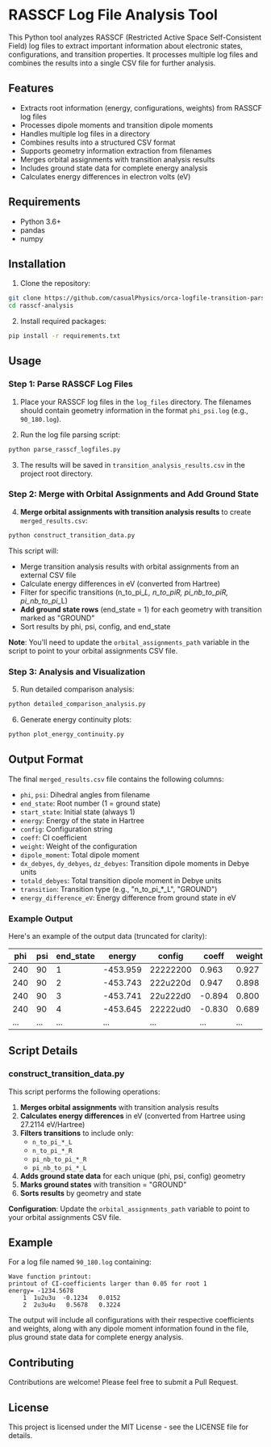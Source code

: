 # RASSCF Log File Analysis Tool

This Python tool analyzes RASSCF (Restricted Active Space Self-Consistent Field) log files to extract important information about electronic states, configurations, and transition properties. It processes multiple log files and combines the results into a single CSV file for further analysis.

## Features

- Extracts root information (energy, configurations, weights) from RASSCF log files
- Processes dipole moments and transition dipole moments
- Handles multiple log files in a directory
- Combines results into a structured CSV format
- Supports geometry information extraction from filenames
- Merges orbital assignments with transition analysis results
- Includes ground state data for complete energy analysis
- Calculates energy differences in electron volts (eV)

## Requirements

- Python 3.6+
- pandas
- numpy

## Installation

1. Clone the repository:
```bash
git clone https://github.com/casualPhysics/orca-logfile-transition-parser.git
cd rasscf-analysis
```

2. Install required packages:
```bash
pip install -r requirements.txt
```

## Usage

### Step 1: Parse RASSCF Log Files
1. Place your RASSCF log files in the `log_files` directory. The filenames should contain geometry information in the format `phi_psi.log` (e.g., `90_180.log`).

2. Run the log file parsing script:
```bash
python parse_rasscf_logfiles.py
```

3. The results will be saved in `transition_analysis_results.csv` in the project root directory.

### Step 2: Merge with Orbital Assignments and Add Ground State
4. **Merge orbital assignments with transition analysis results** to create `merged_results.csv`:
```bash
python construct_transition_data.py
```

This script will:
- Merge transition analysis results with orbital assignments from an external CSV file
- Calculate energy differences in eV (converted from Hartree)
- Filter for specific transitions (n_to_pi_*_L, n_to_pi_*_R, pi_nb_to_pi_*_R, pi_nb_to_pi_*_L)
- **Add ground state rows** (end_state = 1) for each geometry with transition marked as "GROUND"
- Sort results by phi, psi, config, and end_state

**Note**: You'll need to update the `orbital_assignments_path` variable in the script to point to your orbital assignments CSV file.

### Step 3: Analysis and Visualization
5. Run detailed comparison analysis:
```bash
python detailed_comparison_analysis.py
```

6. Generate energy continuity plots:
```bash
python plot_energy_continuity.py
```

## Output Format

The final `merged_results.csv` file contains the following columns:
- `phi`, `psi`: Dihedral angles from filename
- `end_state`: Root number (1 = ground state)
- `start_state`: Initial state (always 1)
- `energy`: Energy of the state in Hartree
- `config`: Configuration string
- `coeff`: CI coefficient
- `weight`: Weight of the configuration
- `dipole_moment`: Total dipole moment
- `dx_debyes`, `dy_debyes`, `dz_debyes`: Transition dipole moments in Debye units
- `totald_debyes`: Total transition dipole moment in Debye units
- `transition`: Transition type (e.g., "n_to_pi_*_L", "GROUND")
- `energy_difference_eV`: Energy difference from ground state in eV

### Example Output

Here's an example of the output data (truncated for clarity):

| phi | psi | end_state | energy | config | coeff | weight | dipole_moment | dx_debyes | dy_debyes | dz_debyes | totald_debyes | transition | energy_difference_eV |
|-----|-----|-----------|---------|---------|--------|---------|---------------|------------|------------|------------|---------------|------------|-------------------|
| 240 | 90 | 1 | -453.959 | 22222200 | 0.963 | 0.927 | 1.429 | - | - | - | - | GROUND | 0.000 |
| 240 | 90 | 2 | -453.743 | 222u220d | 0.947 | 0.898 | 2.516 | -0.065 | -0.068 | 0.173 | 0.197 | n_to_pi_*_R | 5.959 |
| 240 | 90 | 3 | -453.741 | 22u222d0 | -0.894 | 0.800 | 3.013 | -0.244 | -0.208 | -0.036 | 0.323 | n_to_pi_*_L | 6.286 |
| 240 | 90 | 4 | -453.645 | 22222ud0 | -0.830 | 0.689 | 3.273 | -4.238 | 1.524 | -0.824 | 4.578 | pi_nb_to_pi_*_L | 8.327 |
| ... | ... | ... | ... | ... | ... | ... | ... | ... | ... | ... | ... | ... | ... |

## Script Details

### construct_transition_data.py
This script performs the following operations:

1. **Merges orbital assignments** with transition analysis results
2. **Calculates energy differences** in eV (converted from Hartree using 27.2114 eV/Hartree)
3. **Filters transitions** to include only:
   - `n_to_pi_*_L`
   - `n_to_pi_*_R` 
   - `pi_nb_to_pi_*_R`
   - `pi_nb_to_pi_*_L`
4. **Adds ground state data** for each unique (phi, psi, config) geometry
5. **Marks ground states** with transition = "GROUND"
6. **Sorts results** by geometry and state

**Configuration**: Update the `orbital_assignments_path` variable to point to your orbital assignments CSV file.

## Example

For a log file named `90_180.log` containing:
```
Wave function printout:
printout of CI-coefficients larger than 0.05 for root 1
energy= -1234.5678
    1  1u2u3u  -0.1234   0.0152
    2  2u3u4u   0.5678   0.3224
```

The output will include all configurations with their respective coefficients and weights, along with any dipole moment information found in the file, plus ground state data for complete energy analysis.

## Contributing

Contributions are welcome! Please feel free to submit a Pull Request.

## License

This project is licensed under the MIT License - see the LICENSE file for details. 